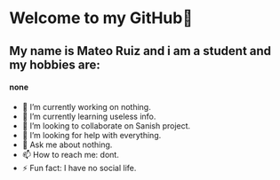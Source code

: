 # Welcome to my GitHub👋

## My name is Mateo Ruiz and i am a student and my hobbies are:
#### none


- 🔭 I’m currently working on nothing.
- 🌱 I’m currently learning useless info.
- 👯 I’m looking to collaborate on Sanish project.
- 🤔 I’m looking for help with everything.
- 💬 Ask me about nothing.
- 📫 How to reach me: dont.
- ⚡ Fun fact: I have no social life.
